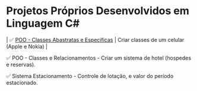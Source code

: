 # Projetos Próprios Desenvolvidos em Linguagem C#


| ✅ [POO - Classes Abastratas e Especificas](./Projects/1-Beginner/Bin2Dec-App.md) | Criar classes de um celular (Apple e Nokia) |


✅ POO - Classes e Relacionamentos - Criar um sistema de hotel (hospedes e reservas).

✅ Sistema Estacionamento - Controle de lotação, e valor do período estacionado.

